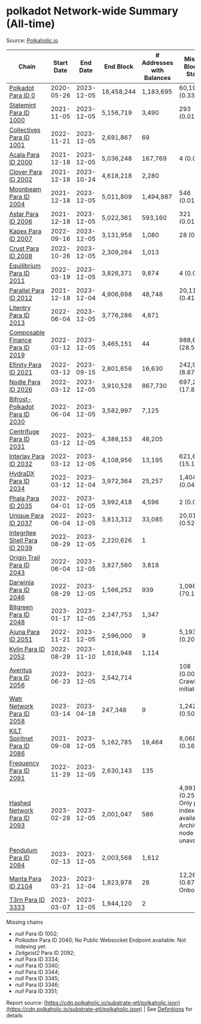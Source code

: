 # polkadot Network-wide Summary (All-time)

Source: [Polkaholic.io](https://polkaholic.io)


| Chain            | Start Date | End Date | End Block | # Addresses with Balances | Missing Blocks / Status |
| ---------------- | ---------- | ---------| --------- | ------------------------- | ----------------------- |
| [Polkadot Para ID 0](/polkadot/0-polkadot) | 2020-05-26 | 2023-12-05 | 18,458,244 |  1,183,695 | 60,195 (0.33%)  |
| [Statemint Para ID 1000](/polkadot/1000-statemint) | 2021-11-05 | 2023-12-05 | 5,156,719 |  3,490 | 293 (0.01%)  |
| [Collectives Para ID 1001](/polkadot/1001-collectives) | 2022-11-21 | 2023-12-05 | 2,691,867 |  69 |    |
| [Acala Para ID 2000](/polkadot/2000-acala) | 2021-12-18 | 2023-12-05 | 5,036,248 |  167,769 | 4 (0.00%)  |
| [Clover Para ID 2002](/polkadot/2002-clover) | 2021-12-18 | 2023-10-24 | 4,618,218 |  2,280 |    |
| [Moonbeam Para ID 2004](/polkadot/2004-moonbeam) | 2021-12-18 | 2023-12-05 | 5,011,809 |  1,494,987 | 546 (0.01%)  |
| [Astar Para ID 2006](/polkadot/2006-astar) | 2021-12-18 | 2023-12-05 | 5,022,361 |  593,160 | 321 (0.01%)  |
| [Kapex Para ID 2007](/polkadot/2007-kapex) | 2022-09-16 | 2023-12-05 | 3,131,958 |  1,080 | 28 (0.00%)  |
| [Crust Para ID 2008](/polkadot/2008-crust) | 2022-10-26 | 2023-12-05 | 2,309,264 |  1,013 |    |
| [Equilibrium Para ID 2011](/polkadot/2011-equilibrium) | 2022-03-19 | 2023-12-05 | 3,826,371 |  9,874 | 4 (0.00%)  |
| [Parallel Para ID 2012](/polkadot/2012-parallel) | 2021-12-18 | 2023-12-04 | 4,906,698 |  48,748 | 20,119 (0.41%)  |
| [Litentry Para ID 2013](/polkadot/2013-litentry) | 2022-06-04 | 2023-12-05 | 3,776,286 |  4,871 |    |
| [Composable Finance Para ID 2019](/polkadot/2019-composable) | 2022-03-12 | 2023-12-05 | 3,465,151 |  44 | 988,622 (28.53%)  |
| [Efinity Para ID 2021](/polkadot/2021-efinity) | 2022-03-12 | 2023-09-15 | 2,801,656 |  16,630 | 242,949 (8.67%)  |
| [Nodle Para ID 2026](/polkadot/2026-nodle) | 2022-03-12 | 2023-12-05 | 3,910,528 |  867,730 | 697,249 (17.83%)  |
| [Bifrost-Polkadot Para ID 2030](/polkadot/2030-bifrost-dot) | 2022-06-04 | 2023-12-05 | 3,582,997 |  7,125 |    |
| [Centrifuge Para ID 2031](/polkadot/2031-centrifuge) | 2022-03-12 | 2023-12-05 | 4,388,153 |  48,205 |    |
| [Interlay Para ID 2032](/polkadot/2032-interlay) | 2022-03-12 | 2023-12-05 | 4,108,956 |  13,195 | 621,626 (15.13%)  |
| [HydraDX Para ID 2034](/polkadot/2034-hydradx) | 2022-03-12 | 2023-12-04 | 3,972,364 |  25,257 | 1,404 (0.04%)  |
| [Phala Para ID 2035](/polkadot/2035-phala) | 2022-04-01 | 2023-12-05 | 3,992,418 |  4,596 | 2 (0.00%)  |
| [Unique Para ID 2037](/polkadot/2037-unique) | 2022-06-04 | 2023-12-05 | 3,813,312 |  33,085 | 20,019 (0.52%)  |
| [Integritee Shell Para ID 2039](/polkadot/2039-integritee-shell) | 2022-08-29 | 2023-12-05 | 2,220,626 |  1 |    |
| [Origin Trail Para ID 2043](/polkadot/2043-origintrail) | 2022-06-04 | 2023-12-05 | 3,827,560 |  3,818 |    |
| [Darwinia Para ID 2046](/polkadot/2046-darwinia) | 2022-08-29 | 2023-12-05 | 1,566,252 |  939 | 1,098,047 (70.11%)  |
| [Bitgreen Para ID 2048](/polkadot/2048-bitgreen) | 2023-01-17 | 2023-12-05 | 2,247,753 |  1,347 |    |
| [Ajuna Para ID 2051](/polkadot/2051-ajuna) | 2022-11-21 | 2023-12-05 | 2,596,000 |  9 | 5,193 (0.20%)  |
| [Kylin Para ID 2052](/polkadot/2052-kylin) | 2022-08-29 | 2023-11-10 | 1,616,948 |  1,114 |    |
| [Aventus Para ID 2056](/polkadot/2056-aventus) | 2023-06-23 | 2023-12-05 | 2,542,714 |   | 108 (0.00%) Crawling initiated |
| [Watr Network Para ID 2058](/polkadot/2058-watr) | 2023-03-14 | 2023-04-18 | 247,348 |  9 | 1,242 (0.50%)  |
| [KILT Spiritnet Para ID 2086](/polkadot/2086-kilt) | 2021-09-08 | 2023-12-05 | 5,162,785 |  19,464 | 8,068 (0.16%)  |
| [Frequency Para ID 2091](/polkadot/2091-frequency) | 2022-11-29 | 2023-12-05 | 2,630,143 |  135 |    |
| [Hashed Network Para ID 2093](/polkadot/2093-hashed) | 2023-02-28 | 2023-12-05 | 2,001,047 |  586 | 4,991 (0.25%) Only partial index available: Archive node unavailable |
| [Pendulum Para ID 2094](/polkadot/2094-pendulum) | 2023-02-13 | 2023-12-05 | 2,003,568 |  1,612 |    |
| [Manta Para ID 2104](/polkadot/2104-manta) | 2023-03-21 | 2023-12-04 | 1,823,978 |  28 | 12,262 (0.67%) Onboarding |
| [T3rn Para ID 3333](/polkadot/3333-t3rn) | 2023-03-07 | 2023-12-05 | 1,944,120 |  2 |    |

Missing chains


* *null* Para ID 1002; 
* *Polkadex* Para ID 2040; No Public Websocket Endpoint available: Not indexing yet.
* *Zeitgeist2* Para ID 2092; 
* *null* Para ID 3334; 
* *null* Para ID 3340; 
* *null* Para ID 3344; 
* *null* Para ID 3345; 
* *null* Para ID 3346; 
* *null* Para ID 3351; 

Report source: [https://cdn.polkaholic.io/substrate-etl/polkaholic.json](https://cdn.polkaholic.io/substrate-etl/polkaholic.json) | See [Definitions](/DEFINITIONS.md) for details
